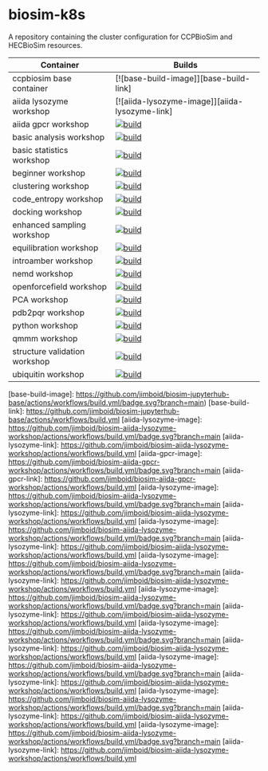 # biosim-k8s
A repository containing the cluster configuration for CCPBioSim and HECBioSim resources.


| Container | Builds |
| -------- | ------- |
| ccpbiosim base container | [![base-build-image]][base-build-link] |
| aiida lysozyme workshop | [![aiida-lysozyme-image]][aiida-lysozyme-link] |
| aiida gpcr workshop | [![build](https://github.com/jimboid/biosim-aiida-gpcr-workshop/actions/workflows/build.yml/badge.svg?branch=main)](https://github.com/jimboid/biosim-aiida-gpcr-workshop/actions/workflows/build.yml) |
| basic analysis workshop | [![build](https://github.com/jimboid/biosim-basic-analysis-workshop/actions/workflows/build.yml/badge.svg?branch=main)](https://github.com/jimboid/biosim-basic-analysis-workshop/actions/workflows/build.yml) |
| basic statistics workshop | [![build](https://github.com/jimboid/biosim-basic-statistics-workshop/actions/workflows/build.yml/badge.svg?branch=main)](https://github.com/jimboid/biosim-basic-statistics-workshop/actions/workflows/build.yml) |
| beginner workshop | [![build](https://github.com/jimboid/biosim-beginners-workshop/actions/workflows/build.yml/badge.svg?branch=main)](https://github.com/jimboid/biosim-beginners-workshop/actions/workflows/build.yml) |
| clustering workshop | [![build](https://github.com/jimboid/biosim-clustering-workshop/actions/workflows/build.yml/badge.svg?branch=main)](https://github.com/jimboid/biosim-clustering-workshop/actions/workflows/build.yml) |
| code_entropy workshop | [![build](https://github.com/jimboid/biosim-codeentropy-workshop/actions/workflows/build.yml/badge.svg?branch=main)](https://github.com/jimboid/biosim-codeentropy-workshop/actions/workflows/build.yml) |
| docking workshop | [![build](https://github.com/jimboid/biosim-docking-workshop/actions/workflows/build.yml/badge.svg?branch=main)](https://github.com/jimboid/biosim-docking-workshop/actions/workflows/build.yml) |
| enhanced sampling workshop | [![build](https://github.com/jimboid/biosim-enhanced-sampling-workshop/actions/workflows/build.yml/badge.svg?branch=main)](https://github.com/jimboid/biosim-enhanced-sampling-workshop/actions/workflows/build.yml) |
| equilibration workshop | [![build](https://github.com/jimboid/biosim-equilibration-workshop/actions/workflows/build.yml/badge.svg)](https://github.com/jimboid/biosim-equilibration-workshop/actions/workflows/build.yml) |
| introamber workshop | [![build](https://github.com/jimboid/biosim-introamber-workshop/actions/workflows/build.yml/badge.svg?branch=main)](https://github.com/jimboid/biosim-introamber-workshop/actions/workflows/build.yml) |
| nemd workshop | [![build](https://github.com/jimboid/biosim-nemd-workshop/actions/workflows/build.yml/badge.svg?branch=main)](https://github.com/jimboid/biosim-nemd-workshop/actions/workflows/build.yml) |
| openforcefield workshop | [![build](https://github.com/jimboid/biosim-openff-workshop/actions/workflows/build.yml/badge.svg?branch=main)](https://github.com/jimboid/biosim-openff-workshop/actions/workflows/build.yml) |
| PCA workshop | [![build](https://github.com/jimboid/biosim-pca-workshop/actions/workflows/build.yml/badge.svg?branch=main)](https://github.com/jimboid/biosim-pca-workshop/actions/workflows/build.yml) |
| pdb2pqr workshop | [![build](https://github.com/jimboid/biosim-pdb2pqr-workshop/actions/workflows/build.yml/badge.svg?branch=main)](https://github.com/jimboid/biosim-pdb2pqr-workshop/actions/workflows/build.yml) |
| python workshop | [![build](https://github.com/jimboid/biosim-python-workshop/actions/workflows/build.yml/badge.svg?branch=main)](https://github.com/jimboid/biosim-python-workshop/actions/workflows/build.yml) |
| qmmm workshop | [![build](https://github.com/jimboid/biosim-qmmm-workshop/actions/workflows/build.yml/badge.svg?branch=main)](https://github.com/jimboid/biosim-qmmm-workshop/actions/workflows/build.yml) |
| structure validation workshop | [![build](https://github.com/jimboid/biosim-structure-validation-workshop/actions/workflows/build.yml/badge.svg?branch=main)](https://github.com/jimboid/biosim-structure-validation-workshop/actions/workflows/build.yml) |
| ubiquitin workshop | [![build](https://github.com/jimboid/biosim-ubiquitin-analysis-workshop/actions/workflows/build.yml/badge.svg?branch=main)](https://github.com/jimboid/biosim-ubiquitin-analysis-workshop/actions/workflows/build.yml) |


[base-build-image]: https://github.com/jimboid/biosim-jupyterhub-base/actions/workflows/build.yml/badge.svg?branch=main)
[base-build-link]:  https://github.com/jimboid/biosim-jupyterhub-base/actions/workflows/build.yml
[aiida-lysozyme-image]: https://github.com/jimboid/biosim-aiida-lysozyme-workshop/actions/workflows/build.yml/badge.svg?branch=main
[aiida-lysozyme-link]: https://github.com/jimboid/biosim-aiida-lysozyme-workshop/actions/workflows/build.yml
[aiida-gpcr-image]: https://github.com/jimboid/biosim-aiida-gpcr-workshop/actions/workflows/build.yml/badge.svg?branch=main
[aiida-gpcr-link]: https://github.com/jimboid/biosim-aiida-gpcr-workshop/actions/workflows/build.yml
[aiida-lysozyme-image]: https://github.com/jimboid/biosim-aiida-lysozyme-workshop/actions/workflows/build.yml/badge.svg?branch=main
[aiida-lysozyme-link]: https://github.com/jimboid/biosim-aiida-lysozyme-workshop/actions/workflows/build.yml
[aiida-lysozyme-image]: https://github.com/jimboid/biosim-aiida-lysozyme-workshop/actions/workflows/build.yml/badge.svg?branch=main
[aiida-lysozyme-link]: https://github.com/jimboid/biosim-aiida-lysozyme-workshop/actions/workflows/build.yml
[aiida-lysozyme-image]: https://github.com/jimboid/biosim-aiida-lysozyme-workshop/actions/workflows/build.yml/badge.svg?branch=main
[aiida-lysozyme-link]: https://github.com/jimboid/biosim-aiida-lysozyme-workshop/actions/workflows/build.yml
[aiida-lysozyme-image]: https://github.com/jimboid/biosim-aiida-lysozyme-workshop/actions/workflows/build.yml/badge.svg?branch=main
[aiida-lysozyme-link]: https://github.com/jimboid/biosim-aiida-lysozyme-workshop/actions/workflows/build.yml
[aiida-lysozyme-image]: https://github.com/jimboid/biosim-aiida-lysozyme-workshop/actions/workflows/build.yml/badge.svg?branch=main
[aiida-lysozyme-link]: https://github.com/jimboid/biosim-aiida-lysozyme-workshop/actions/workflows/build.yml
[aiida-lysozyme-image]: https://github.com/jimboid/biosim-aiida-lysozyme-workshop/actions/workflows/build.yml/badge.svg?branch=main
[aiida-lysozyme-link]: https://github.com/jimboid/biosim-aiida-lysozyme-workshop/actions/workflows/build.yml
[aiida-lysozyme-image]: https://github.com/jimboid/biosim-aiida-lysozyme-workshop/actions/workflows/build.yml/badge.svg?branch=main
[aiida-lysozyme-link]: https://github.com/jimboid/biosim-aiida-lysozyme-workshop/actions/workflows/build.yml
[aiida-lysozyme-image]: https://github.com/jimboid/biosim-aiida-lysozyme-workshop/actions/workflows/build.yml/badge.svg?branch=main
[aiida-lysozyme-link]: https://github.com/jimboid/biosim-aiida-lysozyme-workshop/actions/workflows/build.yml


